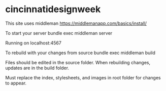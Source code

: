 # cincinnatidesignweek

This site uses middleman
https://middlemanapp.com/basics/install/

To start your server
bundle exec middleman server

Running on localhost:4567

To rebuild with your changes from source
bundle exec middleman build


Files should be edited in the source folder. When rebuilding changes, updates are in the build folder.

Must replace the index, stylesheets, and images in root folder for changes to appear.
